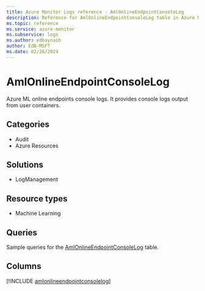 ```yaml
---
title: Azure Monitor Logs reference - AmlOnlineEndpointConsoleLog
description: Reference for AmlOnlineEndpointConsoleLog table in Azure Monitor Logs.
ms.topic: reference
ms.service: azure-monitor
ms.subservice: logs
ms.author: edbaynash
author: EdB-MSFT
ms.date: 02/26/2024
---
```


# AmlOnlineEndpointConsoleLog

Azure ML online endpoints console logs. It provides console logs output from user containers.


## Categories

- Audit
- Azure Resources

## Solutions

- LogManagement

## Resource types

- Machine Learning

## Queries

 Sample queries for the [AmlOnlineEndpointConsoleLog](../queries/amlonlineendpointconsolelog.md) table.


## Columns
  
[!INCLUDE [amlonlineendpointconsolelog](.././tables/includes/amlonlineendpointconsolelog-include.md)]
